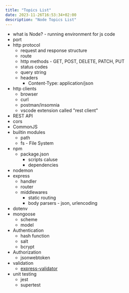 ```yaml
---
title: "Topics List"
date: 2023-11-26T16:53:34+02:00
description: "Node Topics List"
---
```


- what is Node? - running environment for js code
- port
- http protocol
  - request and response structure
  - route
  - http methods - GET, POST, DELETE, PATCH, PUT
  - status codes
  - query string
  - headers
    - Content-Type: application/json
- http clients
  - browser
  - curl
  - postman/insomnia
  - vscode extension called "rest client"
- REST API
- cors
- CommonJS
- builtin modules
  - path
  - fs - File System
- npm
  - package.json
    - scripts caluse
    - dependencies
- nodemon
- express
  - handler
  - router
  - middlewares
    - static routing
    - body parsers - json, urlencoding
- dotenv
- mongoose
  - scheme
  - model
- Authentication
  - hash function
  - salt
  - bcrypt
- Authorization
  - jsonwebtoken
- validation
  - [express-validator](https://express-validator.github.io/docs/)
- unit testing
  - jest
  - supertest
